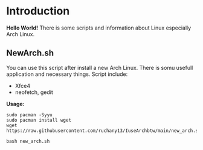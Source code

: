 # Introduction
**Hello World!** There is some scripts and information about Linux especially Arch Linux. 




## NewArch.sh
You can use this script after install a new Arch Linux. There is somu usefull application and necessary things. Script include:
- Xfce4
- neofetch, gedit

**Usage:**
```
sudo pacman -Syyu
sudo pacman install wget
wget https://raw.githubusercontent.com/ruchany13/IuseArchbtw/main/new_arch.sh

bash new_arch.sh
```
